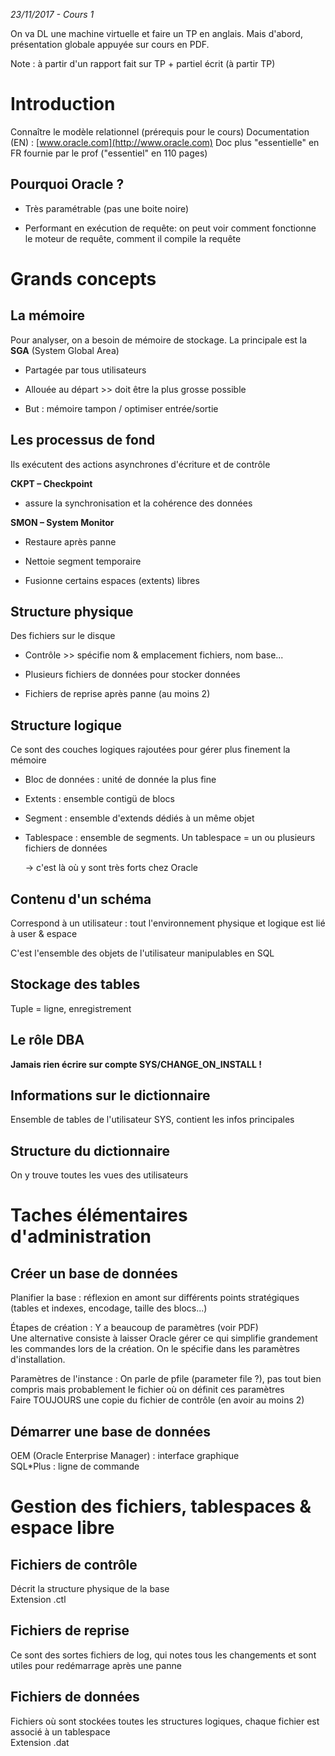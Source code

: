 *23/11/2017 - Cours 1*

On va DL une machine virtuelle et faire un TP en anglais. Mais d'abord, présentation globale  appuyée sur cours en PDF.

Note : à partir d'un rapport fait sur TP + partiel écrit (à partir TP)

# Introduction

Connaître le modèle relationnel (prérequis pour le cours)
Documentation (EN) : [www.oracle.com](http://www.oracle.com)
Doc plus "essentielle" en FR fournie par le prof ("essentiel" en 110 pages)

## Pourquoi Oracle ?

- Très paramétrable (pas une boite noire)

- Performant en exécution de requête: on peut voir comment fonctionne le moteur de requête, comment il compile la requête



# Grands concepts

## La mémoire

Pour analyser, on a besoin de mémoire de stockage. La principale est la **SGA** (System Global Area)

- Partagée par tous utilisateurs 

- Allouée au départ >> doit être la plus grosse possible

- But : mémoire tampon / optimiser entrée/sortie



## Les processus de fond

Ils exécutent des actions asynchrones d'écriture et de contrôle



**CKPT – Checkpoint**

- assure la synchronisation et la cohérence des données



**SMON – System Monitor**

- Restaure après panne

- Nettoie segment temporaire

- Fusionne certains espaces (extents) libres



## Structure physique

Des fichiers sur le disque

- Contrôle >> spécifie nom & emplacement fichiers, nom base...

- Plusieurs fichiers de données pour stocker données

- Fichiers de reprise après panne (au moins 2)



## Structure logique

Ce sont des couches logiques rajoutées pour gérer plus finement la mémoire

- Bloc de données : unité de donnée la plus fine

- Extents : ensemble contigü de blocs

- Segment : ensemble d'extends dédiés à un même objet

- Tablespace : ensemble de segments. Un tablespace = un ou plusieurs fichiers de données

  -> c'est là où y sont très forts chez Oracle



## Contenu d'un schéma

Correspond à un utilisateur : tout l'environnement physique et logique est lié à user & espace

C'est l'ensemble des objets de l'utilisateur manipulables en SQL



## Stockage des tables

Tuple = ligne, enregistrement



## Le rôle DBA

**Jamais rien écrire sur compte SYS/CHANGE_ON_INSTALL !**



## Informations sur le dictionnaire

Ensemble de tables de l'utilisateur SYS, contient les infos principales



## Structure du dictionnaire

On y trouve toutes les vues des utilisateurs



# Taches élémentaires d'administration

## Créer un base de données

Planifier la base : réflexion en amont sur différents points stratégiques (tables et indexes, encodage, taille des blocs...)

Étapes de création :  Y a beaucoup de paramètres (voir PDF)  
Une alternative consiste à laisser Oracle gérer ce qui simplifie grandement les commandes lors de la création. On le spécifie dans les paramètres d'installation.

Paramètres de l'instance : On parle de pfile (parameter file ?), pas tout bien compris mais probablement le fichier où on définit ces paramètres  
Faire TOUJOURS une copie du fichier de contrôle (en avoir au moins 2)

## Démarrer une base de données

OEM (Oracle Enterprise Manager) : interface graphique  
SQL*Plus : ligne de commande



# Gestion des fichiers, tablespaces & espace libre

## Fichiers de contrôle

Décrit la structure physique de la base  
Extension .ctl

## Fichiers de reprise

Ce sont des sortes fichiers de log, qui notes tous les changements et sont utiles pour redémarrage après une panne



## Fichiers de données

Fichiers où sont stockées toutes les structures logiques, chaque fichier est associé à un tablespace  
Extension .dat
